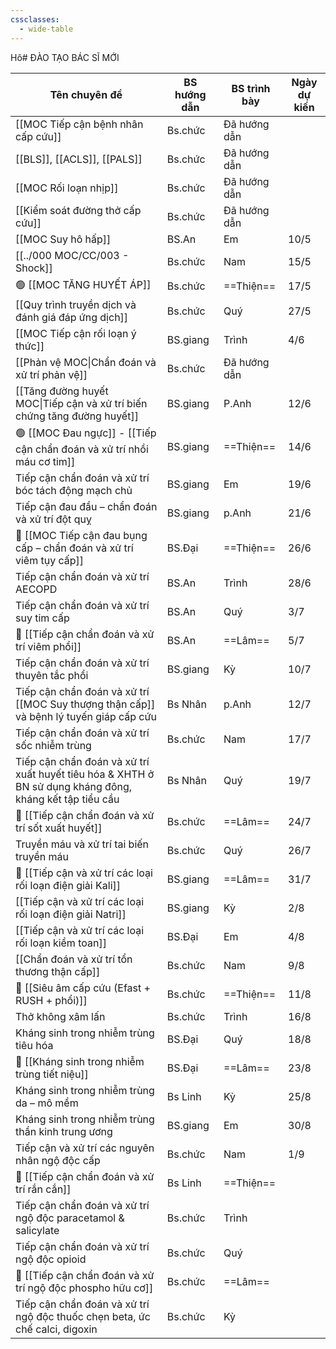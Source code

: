 ```yaml
---
cssclasses:
  - wide-table
---
```

Hô# ĐÀO TẠO BÁC SĨ MỚI

| Tên chuyên đề                                                                                           | BS hướng dẫn | BS trình bày | Ngày dự kiến |
| ------------------------------------------------------------------------------------------------------- | ------------ | ------------ | ------------ |
| [[MOC Tiếp cận bệnh nhân cấp cứu]]                                                                      | Bs.chức      | Đã hướng dẫn |              |
| [[BLS]], [[ACLS]], [[PALS]]                                                                             | Bs.chức      | Đã hướng dẫn |              |
| [[MOC Rối loạn nhịp]]                                                                                   | Bs.chức      | Đã hướng dẫn |              |
| [[Kiểm soát đường thở cấp cứu]]                                                                         | Bs.chức      | Đã hướng dẫn |              |
| [[MOC Suy hô hấp]]                                                                                      | BS.An        | Em           | 10/5         |
| [[../000 MOC/CC/003 - Shock]]                                                                                             | Bs.chức      | Nam          | 15/5         |
| 🟢 [[MOC TĂNG HUYẾT ÁP]]                                                                                | Bs.chức      | ==Thiện==    | 17/5         |
| [[Quy trình truyền dịch và đánh giá đáp ứng dịch]]                                                      | Bs.chức      | Quý          | 27/5         |
| [[MOC Tiếp cận rối loạn ý thức]]                                                                        | BS.giang     | Trình        | 4/6          |
| [[Phản vệ MOC\|Chẩn đoán và xử trí phản vệ]]                                                            | Bs.chức      | Đã hướng dẫn |              |
| [[Tăng đường huyết MOC\|Tiếp cận và xử trí biến chứng tăng đường huyết]]                                | BS.giang     | P.Anh        | 12/6         |
| 🟢 [[MOC Đau ngực]] - [[Tiếp cận chẩn đoán và xử trí nhồi máu cơ tim]]                                  | BS.giang     | ==Thiện==    | 14/6         |
| Tiếp cận chẩn đoán và xử trí bóc tách động mạch chủ                                                     | BS.giang     | Em           | 19/6         |
| Tiếp cận đau đầu – chẩn đoán và xử trí đột quỵ                                                          | BS.giang     | p.Anh        | 21/6         |
| 🔴 [[MOC Tiếp cận đau bụng cấp – chẩn đoán và xử trí viêm tụy cấp]]                                     | BS.Đại       | ==Thiện==    | 26/6         |
| Tiếp cận chẩn đoán và xử trí AECOPD                                                                     | BS.An        | Trình        | 28/6         |
| Tiếp cận chẩn đoán và xử trí suy tim cấp                                                                | BS.An        | Quý          | 3/7          |
| 🔵 [[Tiếp cận chẩn đoán và xử trí viêm phổi]]                                                           | BS.An        | ==Lâm==      | 5/7          |
| Tiếp cận chẩn đoán và xử trí thuyên tắc phổi                                                            | BS.giang     | Kỳ           | 10/7         |
| Tiếp cận chẩn đoán và xử trí [[MOC Suy thượng thận cấp]] và bệnh lý tuyến giáp cấp cứu                  | Bs Nhân      | p.Anh        | 12/7         |
| Tiếp cận chẩn đoán và xử trí sốc nhiễm trùng                                                            | Bs.chức      | Nam          | 17/7         |
| Tiếp cận chẩn đoán và xử trí xuất huyết tiêu hóa & XHTH ở BN sử dụng kháng đông, kháng kết tập tiểu cầu | Bs Nhân      | Quý          | 19/7         |
| 🔵 [[Tiếp cận chẩn đoán và xử trí sốt xuất huyết]]                                                      | Bs.chức      | ==Lâm==      | 24/7         |
| Truyền máu và xử trí tai biến truyền máu                                                                | Bs.chức      | Quý          | 26/7         |
| 🔵 [[Tiếp cận và xử trí các loại rối loạn điện giải Kali]]                                              | BS.giang     | ==Lâm==      | 31/7         |
| [[Tiếp cận và xử trí các loại rối loạn điện giải Natri]]                                                | BS.giang     | Kỳ           | 2/8          |
| [[Tiếp cận và xử trí các loại rối loạn kiềm toan]]                                                      | BS.Đại       | Em           | 4/8          |
| [[Chẩn đoán và xử trí tổn thương thận cấp]]                                                             | Bs.chức      | Nam          | 9/8          |
| 🔴 [[Siêu âm cấp cứu (Efast + RUSH + phổi)]]                                                            | Bs.chức      | ==Thiện==    | 11/8         |
| Thở không xâm lấn                                                                                       | Bs.chức      | Trình        | 16/8         |
| Kháng sinh trong nhiễm trùng tiêu hóa                                                                   | BS.Đại       | Quý          | 18/8         |
| 🔵 [[Kháng sinh trong nhiễm trùng tiết niệu]]                                                           | BS.Đại       | ==Lâm==      | 23/8         |
| Kháng sinh trong nhiễm trùng da – mô mềm                                                                | Bs Linh      | Kỳ           | 25/8         |
| Kháng sinh trong nhiễm trùng thần kinh trung ương                                                       | BS.giang     | Em           | 30/8         |
| Tiếp cận và xử trí các nguyên nhân ngộ độc cấp                                                          | Bs.chức      | Nam          | 1/9          |
| 🔴 [[Tiếp cận chẩn đoán và xử trí rắn cắn]]                                                             | Bs Linh      | ==Thiện==    |              |
| Tiếp cận chẩn đoán và xử trí ngộ độc paracetamol & salicylate                                           | Bs.chức      | Trình        |              |
| Tiếp cận chẩn đoán và xử trí ngộ độc opioid                                                             | Bs.chức      | Quý          |              |
| 🔵 [[Tiếp cận chẩn đoán và xử trí ngộ độc phospho hữu cơ]]                                              | Bs.chức      | ==Lâm==      |              |
| Tiếp cận chẩn đoán và xử trí ngộ độc thuốc chẹn beta, ức chế calci, digoxin                             | Bs.chức      | Kỳ           |              |
